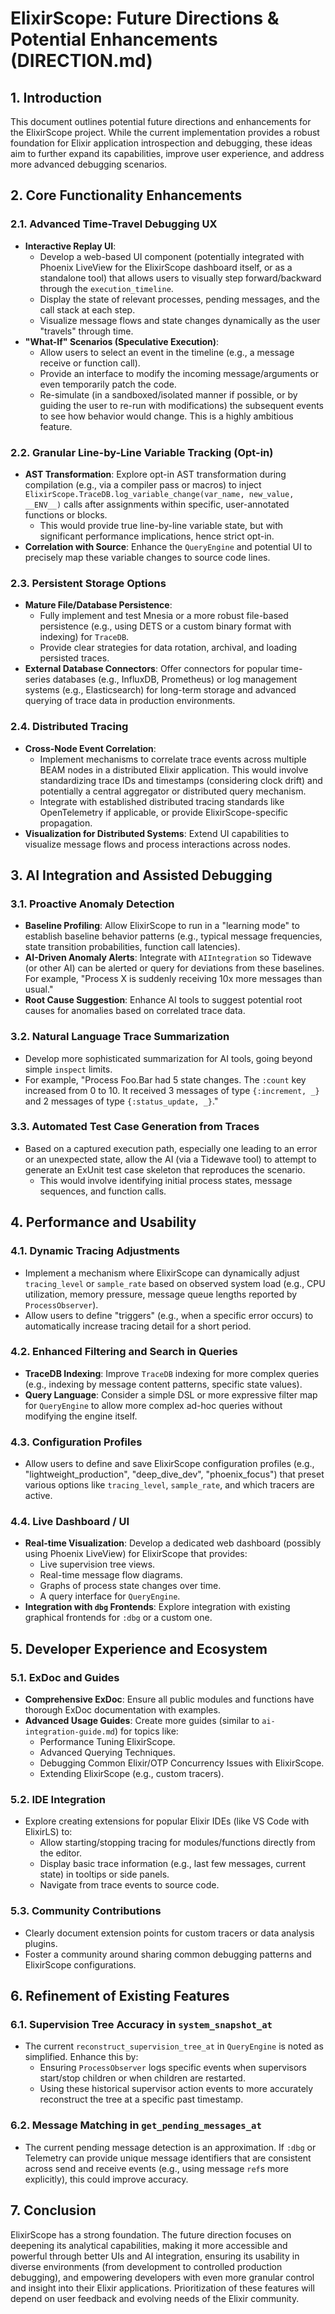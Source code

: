 # ElixirScope: Future Directions & Potential Enhancements (DIRECTION.md)

## 1. Introduction

This document outlines potential future directions and enhancements for the ElixirScope project. While the current implementation provides a robust foundation for Elixir application introspection and debugging, these ideas aim to further expand its capabilities, improve user experience, and address more advanced debugging scenarios.

## 2. Core Functionality Enhancements

### 2.1. Advanced Time-Travel Debugging UX

*   **Interactive Replay UI**:
    *   Develop a web-based UI component (potentially integrated with Phoenix LiveView for the ElixirScope dashboard itself, or as a standalone tool) that allows users to visually step forward/backward through the `execution_timeline`.
    *   Display the state of relevant processes, pending messages, and the call stack at each step.
    *   Visualize message flows and state changes dynamically as the user "travels" through time.
*   **"What-If" Scenarios (Speculative Execution)**:
    *   Allow users to select an event in the timeline (e.g., a message receive or function call).
    *   Provide an interface to modify the incoming message/arguments or even temporarily patch the code.
    *   Re-simulate (in a sandboxed/isolated manner if possible, or by guiding the user to re-run with modifications) the subsequent events to see how behavior would change. This is a highly ambitious feature.

### 2.2. Granular Line-by-Line Variable Tracking (Opt-in)

*   **AST Transformation**: Explore opt-in AST transformation during compilation (e.g., via a compiler pass or macros) to inject `ElixirScope.TraceDB.log_variable_change(var_name, new_value, __ENV__)` calls after assignments within specific, user-annotated functions or blocks.
    *   This would provide true line-by-line variable state, but with significant performance implications, hence strict opt-in.
*   **Correlation with Source**: Enhance the `QueryEngine` and potential UI to precisely map these variable changes to source code lines.

### 2.3. Persistent Storage Options

*   **Mature File/Database Persistence**:
    *   Fully implement and test Mnesia or a more robust file-based persistence (e.g., using DETS or a custom binary format with indexing) for `TraceDB`.
    *   Provide clear strategies for data rotation, archival, and loading persisted traces.
*   **External Database Connectors**: Offer connectors for popular time-series databases (e.g., InfluxDB, Prometheus) or log management systems (e.g., Elasticsearch) for long-term storage and advanced querying of trace data in production environments.

### 2.4. Distributed Tracing

*   **Cross-Node Event Correlation**:
    *   Implement mechanisms to correlate trace events across multiple BEAM nodes in a distributed Elixir application. This would involve standardizing trace IDs and timestamps (considering clock drift) and potentially a central aggregator or distributed query mechanism.
    *   Integrate with established distributed tracing standards like OpenTelemetry if applicable, or provide ElixirScope-specific propagation.
*   **Visualization for Distributed Systems**: Extend UI capabilities to visualize message flows and process interactions across nodes.

## 3. AI Integration and Assisted Debugging

### 3.1. Proactive Anomaly Detection

*   **Baseline Profiling**: Allow ElixirScope to run in a "learning mode" to establish baseline behavior patterns (e.g., typical message frequencies, state transition probabilities, function call latencies).
*   **AI-Driven Anomaly Alerts**: Integrate with `AIIntegration` so Tidewave (or other AI) can be alerted or query for deviations from these baselines. For example, "Process X is suddenly receiving 10x more messages than usual."
*   **Root Cause Suggestion**: Enhance AI tools to suggest potential root causes for anomalies based on correlated trace data.

### 3.2. Natural Language Trace Summarization

*   Develop more sophisticated summarization for AI tools, going beyond simple `inspect` limits.
*   For example, "Process Foo.Bar had 5 state changes. The `:count` key increased from 0 to 10. It received 3 messages of type `{:increment, _}` and 2 messages of type `{:status_update, _}`."

### 3.3. Automated Test Case Generation from Traces

*   Based on a captured execution path, especially one leading to an error or an unexpected state, allow the AI (via a Tidewave tool) to attempt to generate an ExUnit test case skeleton that reproduces the scenario.
    *   This would involve identifying initial process states, message sequences, and function calls.

## 4. Performance and Usability

### 4.1. Dynamic Tracing Adjustments

*   Implement a mechanism where ElixirScope can dynamically adjust `tracing_level` or `sample_rate` based on observed system load (e.g., CPU utilization, memory pressure, message queue lengths reported by `ProcessObserver`).
*   Allow users to define "triggers" (e.g., when a specific error occurs) to automatically increase tracing detail for a short period.

### 4.2. Enhanced Filtering and Search in Queries

*   **TraceDB Indexing**: Improve `TraceDB` indexing for more complex queries (e.g., indexing by message content patterns, specific state values).
*   **Query Language**: Consider a simple DSL or more expressive filter map for `QueryEngine` to allow more complex ad-hoc queries without modifying the engine itself.

### 4.3. Configuration Profiles

*   Allow users to define and save ElixirScope configuration profiles (e.g., "lightweight_production", "deep_dive_dev", "phoenix_focus") that preset various options like `tracing_level`, `sample_rate`, and which tracers are active.

### 4.4. Live Dashboard / UI

*   **Real-time Visualization**: Develop a dedicated web dashboard (possibly using Phoenix LiveView) for ElixirScope that provides:
    *   Live supervision tree views.
    *   Real-time message flow diagrams.
    *   Graphs of process state changes over time.
    *   A query interface for `QueryEngine`.
*   **Integration with `dbg` Frontends**: Explore integration with existing graphical frontends for `:dbg` or a custom one.

## 5. Developer Experience and Ecosystem

### 5.1. ExDoc and Guides

*   **Comprehensive ExDoc**: Ensure all public modules and functions have thorough ExDoc documentation with examples.
*   **Advanced Usage Guides**: Create more guides (similar to `ai-integration-guide.md`) for topics like:
    *   Performance Tuning ElixirScope.
    *   Advanced Querying Techniques.
    *   Debugging Common Elixir/OTP Concurrency Issues with ElixirScope.
    *   Extending ElixirScope (e.g., custom tracers).

### 5.2. IDE Integration

*   Explore creating extensions for popular Elixir IDEs (like VS Code with ElixirLS) to:
    *   Allow starting/stopping tracing for modules/functions directly from the editor.
    *   Display basic trace information (e.g., last few messages, current state) in tooltips or side panels.
    *   Navigate from trace events to source code.

### 5.3. Community Contributions

*   Clearly document extension points for custom tracers or data analysis plugins.
*   Foster a community around sharing common debugging patterns and ElixirScope configurations.

## 6. Refinement of Existing Features

### 6.1. Supervision Tree Accuracy in `system_snapshot_at`

*   The current `reconstruct_supervision_tree_at` in `QueryEngine` is noted as simplified. Enhance this by:
    *   Ensuring `ProcessObserver` logs specific events when supervisors start/stop children or when children are restarted.
    *   Using these historical supervisor action events to more accurately reconstruct the tree at a specific past timestamp.

### 6.2. Message Matching in `get_pending_messages_at`

*   The current pending message detection is an approximation. If `:dbg` or Telemetry can provide unique message identifiers that are consistent across send and receive events (e.g., using message `ref`s more explicitly), this could improve accuracy.

## 7. Conclusion

ElixirScope has a strong foundation. The future direction focuses on deepening its analytical capabilities, making it more accessible and powerful through better UIs and AI integration, ensuring its usability in diverse environments (from development to controlled production debugging), and empowering developers with even more granular control and insight into their Elixir applications. Prioritization of these features will depend on user feedback and evolving needs of the Elixir community.
